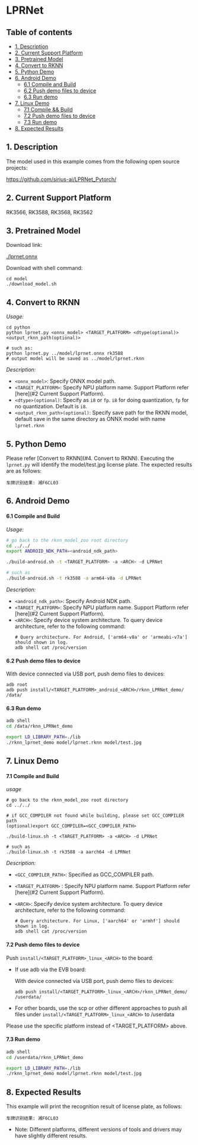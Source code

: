 # LPRNet

## Table of contents

- [1. Description](#1-description)
- [2. Current Support Platform](#2-current-support-platform)
- [3. Pretrained Model](#3-pretrained-model)
- [4. Convert to RKNN](#4-convert-to-rknn)
- [5. Python Demo](#5-python-demo)
- [6. Android Demo](#6-android-demo)
  - [6.1 Compile and Build](#61-compile-and-build)
  - [6.2 Push demo files to device](#62-push-demo-files-to-device)
  - [6.3 Run demo](#63-run-demo)
- [7. Linux Demo](#7-linux-demo)
  - [7.1 Compile \&\& Build](#71-compile-and-build)
  - [7.2 Push demo files to device](#72-push-demo-files-to-device)
  - [7.3 Run demo](#73-run-demo)
- [8. Expected Results](#8-expected-results)



## 1. Description

The model used in this example comes from the following open source projects:  

https://github.com/sirius-ai/LPRNet_Pytorch/



## 2. Current Support Platform

RK3566, RK3588, RK3568, RK3562



## 3. Pretrained Model

Download link: 

[./lprnet.onnx](https://ftrg.zbox.filez.com/v2/delivery/data/ec1c6f44f8c24155875ac5bce7aa6b3c/examples/LPRNet/lprnet.onnx)

Download with shell command:

```
cd model
./download_model.sh
```



## 4. Convert to RKNN

*Usage:*

```shell
cd python
python lprnet.py <onnx_model> <TARGET_PLATFORM> <dtype(optional)> <output_rknn_path(optional)>

# such as: 
python lprnet.py ../model/lprnet.onnx rk3588
# output model will be saved as ../model/lprnet.rknn
```

*Description:*

- `<onnx_model>`: Specify ONNX model path.
- `<TARGET_PLATFORM>`: Specify NPU platform name. Support Platform refer [here](#2 Current Support Platform).
- `<dtype>(optional)`: Specify as `i8` or `fp`. `i8` for doing quantization, `fp` for no quantization. Default is `i8`.
- `<output_rknn_path>(optional)`: Specify save path for the RKNN model, default save in the same directory as ONNX model with name `lprnet.rknn`



## 5. Python Demo



Please refer [Convert to RKNN](#4. Convert to RKNN). Executing the `lprnet.py`  will identify the model/test.jpg license plate. The expected results are as follows:

```
车牌识别结果: 湘F6CL03
```



## 6. Android Demo

#### 6.1 Compile and Build

*Usage:*

```sh
# go back to the rknn_model_zoo root directory
cd ../../
export ANDROID_NDK_PATH=<android_ndk_path>

./build-android.sh -t <TARGET_PLATFORM> -a <ARCH> -d LPRNet

# such as 
./build-android.sh -t rk3588 -a arm64-v8a -d LPRNet
```

*Description:*
- `<android_ndk_path>`: Specify Android NDK path.
- `<TARGET_PLATFORM>`: Specify NPU platform name. Support Platform refer [here](#2 Current Support Platform).
- `<ARCH>`: Specify device system architecture. To query device architecture, refer to the following command:
	```shell
	# Query architecture. For Android, ['arm64-v8a' or 'armeabi-v7a'] should shown in log.
	adb shell cat /proc/version
	```

#### 6.2 Push demo files to device

With device connected via USB port, push demo files to devices:

```shell
adb root
adb push install/<TARGET_PLATFORM>_android_<ARCH>/rknn_LPRNet_demo/ /data/
```

#### 6.3 Run demo

```sh
adb shell
cd /data/rknn_LPRNet_demo

export LD_LIBRARY_PATH=./lib
./rknn_lprnet_demo model/lprnet.rknn model/test.jpg
```



## 7. Linux Demo

#### 7.1 Compile and Build

*usage*

```shell
# go back to the rknn_model_zoo root directory
cd ../../

# if GCC_COMPILER not found while building, please set GCC_COMPILER path
(optional)export GCC_COMPILER=<GCC_COMPILER_PATH>

./build-linux.sh -t <TARGET_PLATFORM> -a <ARCH> -d LPRNet

# such as 
./build-linux.sh -t rk3588 -a aarch64 -d LPRNet
```

*Description:*

- `<GCC_COMPILER_PATH>`: Specified as GCC_COMPILER path.
- `<TARGET_PLATFORM>` : Specify NPU platform name. Support Platform refer [here](#2 Current Support Platform).
- `<ARCH>`: Specify device system architecture. To query device architecture, refer to the following command: 
  
  ```shell
  # Query architecture. For Linux, ['aarch64' or 'armhf'] should shown in log.
  adb shell cat /proc/version
  ```

#### 7.2 Push demo files to device

Push `install/<TARGET_PLATFORM>_linux_<ARCH>` to the board:

- If use adb via the EVB board:

    With device connected via USB port, push demo files to devices:

    ```shell
    adb push install/<TARGET_PLATFORM>_linux_<ARCH>/rknn_LPRNet_demo/ /userdata/
    ```

- For other boards, use the scp or other different approaches to push all files under `install/<TARGET_PLATFORM>_linux_<ARCH>` to /userdata

Please use the specific platform instead of <TARGET_PLATFORM> above.



#### 7.3 Run demo

```sh
adb shell
cd /userdata/rknn_LPRNet_demo

export LD_LIBRARY_PATH=./lib
./rknn_lprnet_demo model/lprnet.rknn model/test.jpg
```

## 8. Expected Results


This example will print the recognition result of license plate, as follows:
```
车牌识别结果: 湘F6CL03
```
- Note: Different platforms, different versions of tools and drivers may have slightly different results.
